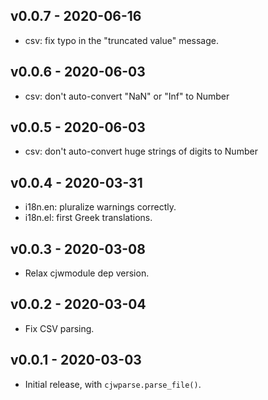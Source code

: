 v0.0.7 - 2020-06-16
-------------------

* csv: fix typo in the "truncated value" message.

v0.0.6 - 2020-06-03
-------------------

* csv: don't auto-convert "NaN" or "Inf" to Number

v0.0.5 - 2020-06-03
-------------------

* csv: don't auto-convert huge strings of digits to Number

v0.0.4 - 2020-03-31
-------------------

* i18n.en: pluralize warnings correctly.
* i18n.el: first Greek translations.

v0.0.3 - 2020-03-08
-------------------

* Relax cjwmodule dep version.

v0.0.2 - 2020-03-04
-------------------

* Fix CSV parsing.

v0.0.1 - 2020-03-03
-------------------

* Initial release, with `cjwparse.parse_file()`.
